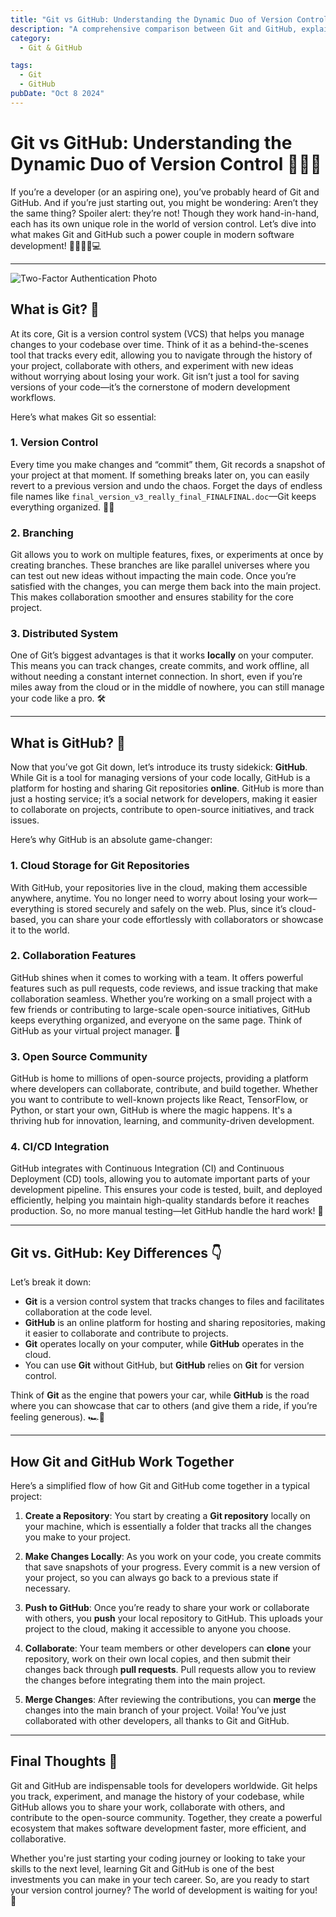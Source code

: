 ```yaml
---
title: "Git vs GitHub: Understanding the Dynamic Duo of Version Control"
description: "A comprehensive comparison between Git and GitHub, explaining how they work together to manage version control in software development. Explore their key differences, features, and collaboration capabilities."
category: 
  - Git & GitHub

tags: 
  - Git
  - GitHub
pubDate: "Oct 8 2024"
---
```


# Git vs GitHub: Understanding the Dynamic Duo of Version Control 🧑‍💻✨

If you’re a developer (or an aspiring one), you’ve probably heard of Git and GitHub. And if you’re just starting out, you might be wondering: Aren’t they the same thing? Spoiler alert: they’re not! Though they work hand-in-hand, each has its own unique role in the world of version control. Let’s dive into what makes Git and GitHub such a power couple in modern software development! 👩‍💻👨‍💻💻

---

![Two-Factor Authentication Photo](https://blog.hubspot.com/hs-fs/hubfs/git%20vs%20github.webp?width=650&height=450&name=git%20vs%20github.webp)

## What is Git? 🤔

At its core, Git is a version control system (VCS) that helps you manage changes to your codebase over time. Think of it as a behind-the-scenes tool that tracks every edit, allowing you to navigate through the history of your project, collaborate with others, and experiment with new ideas without worrying about losing your work. Git isn’t just a tool for saving versions of your code—it’s the cornerstone of modern development workflows.

Here’s what makes Git so essential:

### 1. Version Control
Every time you make changes and “commit” them, Git records a snapshot of your project at that moment. If something breaks later on, you can easily revert to a previous version and undo the chaos. Forget the days of endless file names like `final_version_v3_really_final_FINALFINAL.doc`—Git keeps everything organized. 🧙‍♂️

### 2. Branching
Git allows you to work on multiple features, fixes, or experiments at once by creating branches. These branches are like parallel universes where you can test out new ideas without impacting the main code. Once you’re satisfied with the changes, you can merge them back into the main project. This makes collaboration smoother and ensures stability for the core project.

### 3. Distributed System
One of Git’s biggest advantages is that it works **locally** on your computer. This means you can track changes, create commits, and work offline, all without needing a constant internet connection. In short, even if you’re miles away from the cloud or in the middle of nowhere, you can still manage your code like a pro. 🛠️

---

## What is GitHub? 🤔

Now that you’ve got Git down, let’s introduce its trusty sidekick: **GitHub**. While Git is a tool for managing versions of your code locally, GitHub is a platform for hosting and sharing Git repositories **online**. GitHub is more than just a hosting service; it’s a social network for developers, making it easier to collaborate on projects, contribute to open-source initiatives, and track issues.

Here’s why GitHub is an absolute game-changer:

### 1. Cloud Storage for Git Repositories
With GitHub, your repositories live in the cloud, making them accessible anywhere, anytime. You no longer need to worry about losing your work—everything is stored securely and safely on the web. Plus, since it’s cloud-based, you can share your code effortlessly with collaborators or showcase it to the world.

### 2. Collaboration Features
GitHub shines when it comes to working with a team. It offers powerful features such as pull requests, code reviews, and issue tracking that make collaboration seamless. Whether you’re working on a small project with a few friends or contributing to large-scale open-source initiatives, GitHub keeps everything organized, and everyone on the same page. Think of GitHub as your virtual project manager. 📅

### 3. Open Source Community
GitHub is home to millions of open-source projects, providing a platform where developers can collaborate, contribute, and build together. Whether you want to contribute to well-known projects like React, TensorFlow, or Python, or start your own, GitHub is where the magic happens. It's a thriving hub for innovation, learning, and community-driven development.

### 4. CI/CD Integration
GitHub integrates with Continuous Integration (CI) and Continuous Deployment (CD) tools, allowing you to automate important parts of your development pipeline. This ensures your code is tested, built, and deployed efficiently, helping you maintain high-quality standards before it reaches production. So, no more manual testing—let GitHub handle the hard work! 🚀

---

## Git vs. GitHub: Key Differences 👇

Let’s break it down:

- **Git** is a version control system that tracks changes to files and facilitates collaboration at the code level.
- **GitHub** is an online platform for hosting and sharing repositories, making it easier to collaborate and contribute to projects.
- **Git** operates locally on your computer, while **GitHub** operates in the cloud.
- You can use **Git** without GitHub, but **GitHub** relies on **Git** for version control.

Think of **Git** as the engine that powers your car, while **GitHub** is the road where you can showcase that car to others (and give them a ride, if you’re feeling generous). 🏎️💨

---

## How Git and GitHub Work Together

Here’s a simplified flow of how Git and GitHub come together in a typical project:

1. **Create a Repository**: 
   You start by creating a **Git repository** locally on your machine, which is essentially a folder that tracks all the changes you make to your project.

2. **Make Changes Locally**: 
   As you work on your code, you create commits that save snapshots of your progress. Every commit is a new version of your project, so you can always go back to a previous state if necessary.

3. **Push to GitHub**: 
   Once you’re ready to share your work or collaborate with others, you **push** your local repository to GitHub. This uploads your project to the cloud, making it accessible to anyone you choose.

4. **Collaborate**: 
   Your team members or other developers can **clone** your repository, work on their own local copies, and then submit their changes back through **pull requests**. Pull requests allow you to review the changes before integrating them into the main project.

5. **Merge Changes**: 
   After reviewing the contributions, you can **merge** the changes into the main branch of your project. Voila! You’ve just collaborated with other developers, all thanks to Git and GitHub.

---

## Final Thoughts 💭

Git and GitHub are indispensable tools for developers worldwide. Git helps you track, experiment, and manage the history of your codebase, while GitHub allows you to share your work, collaborate with others, and contribute to the open-source community. Together, they create a powerful ecosystem that makes software development faster, more efficient, and collaborative.

Whether you're just starting your coding journey or looking to take your skills to the next level, learning Git and GitHub is one of the best investments you can make in your tech career. So, are you ready to start your version control journey? The world of development is waiting for you! 🚀

